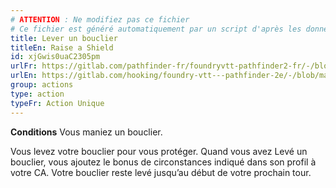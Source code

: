 ```yaml
---
# ATTENTION : Ne modifiez pas ce fichier
# Ce fichier est généré automatiquement par un script d'après les données du module Foundry VTT officiel et de sa traduction
title: Lever un bouclier
titleEn: Raise a Shield
id: xjGwis0uaC2305pm
urlFr: https://gitlab.com/pathfinder-fr/foundryvtt-pathfinder2-fr/-/blob/master/data/classes/xjGwis0uaC2305pm.htm
urlEn: https://gitlab.com/hooking/foundry-vtt---pathfinder-2e/-/blob/master/packs/data/classes.db/raise-a-shield.json
group: actions
type: action
typeFr: Action Unique
---
```

**Conditions** Vous maniez un bouclier.

Vous levez votre bouclier pour vous protéger. Quand vous avez Levé un bouclier, vous ajoutez le bonus de circonstances indiqué dans son profil à votre CA. Votre bouclier reste levé jusqu’au début de votre prochain tour.


